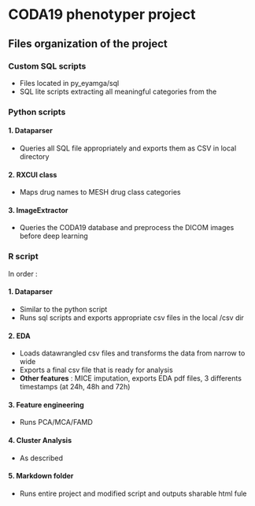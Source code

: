# CODA19 phenotyper project
 
## Files organization of the project


### Custom SQL scripts
- Files located in py_eyamga/sql
- SQL lite scripts extracting all meaningful categories from the 

### Python scripts
#### 1. Dataparser
* Queries all SQL file appropriately and exports them as CSV in local directory
#### 2. RXCUI class
* Maps drug names to MESH drug class categories
#### 3. ImageExtractor
* Queries the CODA19 database and preprocess the DICOM images before deep learning

### R script

In order :
#### 1. Dataparser
- Similar to the python script
- Runs sql scripts and exports appropriate csv files in the local /csv dir

#### 2. EDA
- Loads datawrangled csv files and transforms the data from narrow to wide 
- Exports a final csv file that is ready for analysis
- **Other features** : MICE imputation, exports EDA pdf files, 3 differents timestamps (at 24h, 48h and 72h)

#### 3. Feature engineering
- Runs PCA/MCA/FAMD  

#### 4. Cluster Analysis
- As described

#### 5. Markdown folder
- Runs entire project and modified script and outputs sharable html fule
